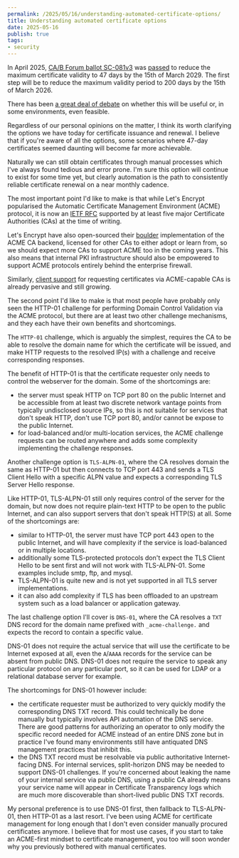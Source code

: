 ```yaml
---
permalink: /2025/05/16/understanding-automated-certificate-options/
title: Understanding automated certificate options
date: 2025-05-16
publish: true
tags:
- security
---
```


In April 2025, [CA/B Forum ballot SC-081v3](https://groups.google.com/a/groups.cabforum.org/g/servercert-wg/c/bvWh5RN6tYI)
was [passed](https://groups.google.com/a/groups.cabforum.org/g/servercert-wg/c/9768xgUUfhQ)
to reduce the maximum certificate validity to 47 days by the 15th of March 2029.
The first step will be to reduce the maximum validity period to 200 days by the 15th of March 2026.

There has been [a great deal of debate](https://github.com/cabforum/servercert/pull/553) on whether this will be useful or, in some environments, even feasible.

Regardless of our personal opinions on the matter, I think its worth clarifying the options we have today for certificate issuance and renewal. I believe that if you're
aware of all the options, some scenarios where 47-day certificates seemed daunting will become far more achievable.

Naturally we can still obtain certificates through manual processes which I've always found tedious and error prone.
I'm sure this option will continue to exist for some time yet, but clearly automation is the path to consistently reliable certificate renewal on a near monthly cadence.

The most important point I'd like to make is that while Let's Encrypt popularised the Automatic Certificate Management Environment (ACME) protocol, it is now an 
[IETF RFC](https://datatracker.ietf.org/doc/html/rfc8555) supported by at least five major Certificate Authorities (CAs) at the time of writing.

Let's Encrypt have also open-sourced their [boulder](https://github.com/letsencrypt/boulder) implementation of the ACME CA backend, licensed for other CAs to either
adopt or learn from, so we should expect more CAs to support ACME too in the coming years. This also means that internal PKI infrastructure should also be empowered
to support ACME protocols entirely behind the enterprise firewall.

Similarly, [client support](https://acmeclients.com/) for requesting certificates via ACME-capable CAs is already pervasive and still growing.

The second point I'd like to make is that most people have probably only seen the HTTP-01 challenge for performing Domain Control Validation via the ACME protocol,
but there are at least two other challenge mechanisms, and they each have their own benefits and shortcomings.

The `HTTP-01` challenge, which is arguably the simplest, requires the CA to be able to resolve the domain name for which the certificate will be issued,
and make HTTP requests to the resolved IP(s) with a challenge and receive corresponding responses.

The benefit of HTTP-01 is that the certificate requester only needs to control the webserver for the domain. Some of the shortcomings are:
- the server must speak HTTP on TCP port 80 on the public Internet and be accessible from at least two discrete network vantage points from typically undisclosed source IPs, so this is not suitable for services that don't speak HTTP, don't use TCP port 80, and/or cannot be expose to the public Internet.
- for load-balanced and/or multi-location services, the ACME challenge requests can be routed anywhere and adds some complexity implementing the challenge responses.

Another challenge option is `TLS-ALPN-01`, where the CA resolves domain the same as HTTP-01 but then connects to TCP port 443 and sends a TLS Client Hello with a specific ALPN value and
expects a corresponding TLS Server Hello response.

Like HTTP-01, TLS-ALPN-01 still only requires control of the server for the domain, but now does not require plain-text HTTP to be open to the public Internet, and can
also support servers that don't speak HTTP(S) at all. Some of the shortcomings are:
- similar to HTTP-01, the server must have TCP port 443 open to the public Internet, and will have complexity if the service is load-balanced or in multiple locations.
- additionally some TLS-protected protocols don't expect the TLS Client Hello to be sent first and will not work with TLS-ALPN-01. Some examples include smtp, ftp, and mysql.
- TLS-ALPN-01 is quite new and is not yet supported in all TLS server implementations.
- it can also add complexity if TLS has been offloaded to an upstream system such as a load balancer or application gateway.

The last challenge option I'll cover is `DNS-01`, where the CA resolves a `TXT` DNS record for the domain name prefixed with `_acme-challenge.`
and expects the record to contain a specific value.

DNS-01 does not require the actual service that will use the certificate to be Internet exposed at all, even the `A`/`AAAA` records for the service can be absent from public DNS.
DNS-01 does not require the service to speak any particular protocol on any particular port, so it can be used for LDAP or a relational database server for example.

The shortcomings for DNS-01 however include:
- the certificate requester must be authorized to very quickly modify the corresponding DNS TXT record. This could technically be done manually but typically involves API automation of the DNS service. There are good patterns for authorizing an operator to only modify the specific record needed for ACME instead of an entire DNS zone but in practice I've found many environments still have antiquated DNS management practices that inhibit this.
- the DNS TXT record must be resolvable via public authoritative Internet-facing DNS. For internal services, split-horizon DNS may be needed to support DNS-01 challenges. If you're concerned about leaking the name of your internal service via public DNS, using a public CA already means your service name will appear in Certificate Transparency logs which are much more discoverable than short-lived public DNS TXT records.

My personal preference is to use DNS-01 first, then fallback to TLS-ALPN-01, then HTTP-01 as a last resort. I've been using ACME for certificate management for long enough that I don't
even consider manually procured certificates anymore. I believe that for most use cases, if you start to take an ACME-first mindset to certificate management, you too will soon wonder
why you previously bothered with manual certificates.
